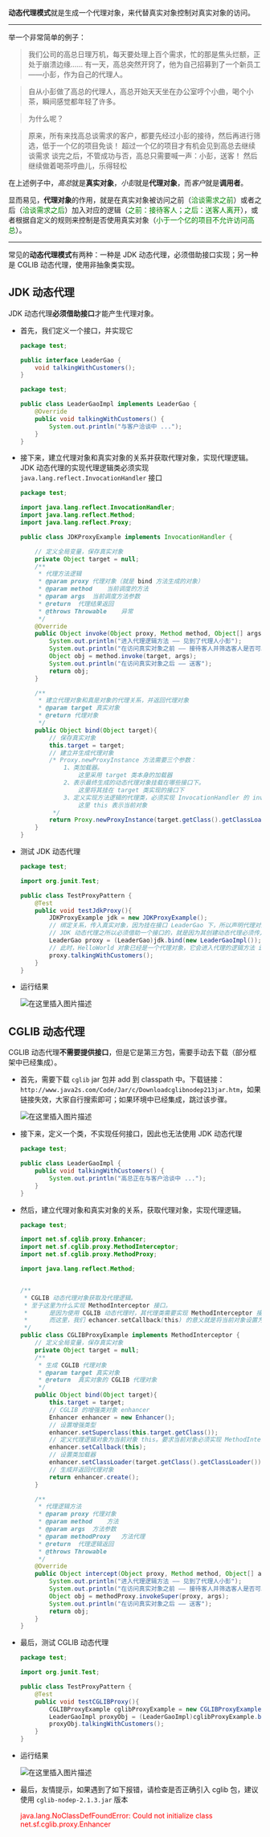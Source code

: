 
**动态代理模式**就是生成一个代理对象，来代替真实对象控制对真实对象的访问。
***

举一个非常简单的例子：

> 我们公司的高总日理万机，每天要处理上百个需求，忙的那是焦头烂额，正处于崩溃边缘……
> 有一天，高总突然开窍了，他为自己招募到了一个新员工——小彭，作为自己的代理人。

> 自从小彭做了高总的代理人，高总开始天天坐在办公室哼个小曲，喝个小茶，瞬间感觉都年轻了许多。

>为什么呢？

>原来，所有来找高总谈需求的客户，都要先经过小彭的接待，然后再进行筛选，低于一个亿的项目免谈！
>超过一个亿的项目才有机会见到高总去继续谈需求
>谈完之后，不管成功与否，高总只需要喊一声：小彭，送客！
>然后继续做着喝茶哼曲儿，乐得轻松

在上述例子中，*高总*就是**真实对象**，*小彭*就是**代理对象**，而*客户*就是**调用者**。

显而易见，**代理对象**的作用，就是在真实对象被访问之前（<font color=green>洽谈需求之前</font>）或者之后（<font color=green>洽谈需求之后</font>）加入对应的逻辑（<font color=green>之前：接待客人；之后：送客人离开</font>），或者根据自定义的规则来控制是否使用真实对象（<font color=green>小于一个亿的项目不允许访问高总</font>）。

---

常见的**动态代理模式**有两种：一种是 JDK 动态代理，必须借助接口实现；另一种是 CGLIB 动态代理，使用非抽象类实现。

## JDK 动态代理

JDK 动态代理**必须借助接口**才能产生代理对象。

- 首先，我们定义一个接口，并实现它

	```java
	package test;
	
	public interface LeaderGao {
	    void talkingWithCustomers();
	} 
	```
	
	```java
	package test;
	
	public class LeaderGaoImpl implements LeaderGao {
	    @Override
	    public void talkingWithCustomers() {
	        System.out.println("与客户洽谈中 ...");
	    }
	}
	```

- 接下来，建立代理对象和真实对象的关系并获取代理对象，实现代理逻辑。JDK 动态代理的实现代理逻辑类必须实现 `java.lang.reflect.InvocationHandler` 接口

	```java
	package test;
	
	import java.lang.reflect.InvocationHandler;
	import java.lang.reflect.Method;
	import java.lang.reflect.Proxy;
	
	public class JDKProxyExample implements InvocationHandler {
	
	    // 定义全局变量，保存真实对象
	    private Object target = null;
	    /**
	     * 代理方法逻辑
	     * @param proxy 代理对象（就是 bind 方法生成的对象）
	     * @param method    当前调度的方法
	     * @param args  当前调度方法参数
	     * @return  代理结果返回
	     * @throws Throwable    异常
	     */
	    @Override
	    public Object invoke(Object proxy, Method method, Object[] args) throws Throwable {
	        System.out.println("进入代理逻辑方法 —— 见到了代理人小彭");
	        System.out.println("在访问真实对象之前 —— 接待客人并筛选客人是否可以访问高总");
	        Object obj = method.invoke(target, args);
	        System.out.println("在访问真实对象之后 —— 送客");
	        return obj;
	    }
	
	    /**
	     * 建立代理对象和真是对象的代理关系，并返回代理对象
	     * @param target 真实对象
	     * @return 代理对象
	     */
	    public Object bind(Object target){
	        // 保存真实对象
	        this.target = target;
	        // 建立并生成代理对象
	        /* Proxy.newProxyInstance 方法需要三个参数：
	            1、类加载器。
	                这里采用 target 类本身的加载器
	            2、表示最终生成的动态代理对象挂载在哪些接口下。
	                这里将其挂在 target 类实现的接口下
	            3、定义实现方法逻辑的代理类，必须实现 InvocationHandler 的 invoke 方法
	                这里 this 表示当前对象
	         */
	        return Proxy.newProxyInstance(target.getClass().getClassLoader(), target.getClass().getInterfaces(), this );
	    }
	}
	
	```

- 测试 JDK 动态代理

	```java
	package test;
	
	import org.junit.Test;
	
	public class TestProxyPattern {
	    @Test
	    public void testJdkProxy(){
	        JDKProxyExample jdk = new JDKProxyExample();
	        // 绑定关系，传入真实对象，因为挂在接口 LeaderGao 下，所以声明代理对象 LeaderGao。
	        // JDK 动态代理之所以必须借助一个接口的，就是因为其创建动态代理必须传入一个参数（动态代理挂在的接口），而这个接口，就是在这里获取到动态代理之后的对象类型
	        LeaderGao proxy = (LeaderGao)jdk.bind(new LeaderGaoImpl());
	        // 此时，HelloWorld 对象已经是一个代理对象，它会进入代理的逻辑方法 invoke 里
	        proxy.talkingWithCustomers();
	    }
	}
	
	```

- 运行结果

	![在这里插入图片描述](https://img-blog.csdnimg.cn/20200904210120324.png?x-oss-process=image/watermark,type_ZmFuZ3poZW5naGVpdGk,shadow_10,text_aHR0cHM6Ly9ibG9nLmNzZG4ubmV0L3NoYW90YWliYW4xMDk3,size_16,color_FFFFFF,t_70#pic_center)


## CGLIB 动态代理
CGLIB 动态代理**不需要提供接口**，但是它是第三方包，需要手动去下载（部分框架中已经集成）。

- 首先，需要下载 `cglib` jar 包并 add 到 classpath 中。下载链接： `http://www.java2s.com/Code/Jar/c/Downloadcglibnodep213jar.htm`，如果链接失效，大家自行搜索即可；如果环境中已经集成，跳过该步骤。
	
    ![在这里插入图片描述](https://img-blog.csdnimg.cn/20200904192713686.png?x-oss-process=image/watermark,type_ZmFuZ3poZW5naGVpdGk,shadow_10,text_aHR0cHM6Ly9ibG9nLmNzZG4ubmV0L3NoYW90YWliYW4xMDk3,size_16,color_FFFFFF,t_70#pic_center)

- 接下来，定义一个类，不实现任何接口，因此也无法使用 JDK 动态代理

	```java
	package test;
	
	public class LeaderGaoImpl {
	    public void talkingWithCustomers() {
	        System.out.println("高总正在与客户洽谈中 ...");
	    }
	}
	```

- 然后，建立代理对象和真实对象的关系，获取代理对象，实现代理逻辑。

	```java
	package test;
	
	import net.sf.cglib.proxy.Enhancer;
	import net.sf.cglib.proxy.MethodInterceptor;
	import net.sf.cglib.proxy.MethodProxy;
	
	import java.lang.reflect.Method;
	
	
	/**
	 * CGLIB 动态代理对象获取及代理逻辑。
	 * 至于这里为什么实现 MethodInterceptor 接口。
	 * 		是因为使用 CGLIB 动态代理时，其代理类需要实现 MethodInterceptor 接口
	 * 		而这里，我们 echancer.setCallback(this) 的意义就是将当前对象设置为代理类，所以当前对象就需要实现该接口，并复写 intercept 方法提供代理逻辑
	 */
	public class CGLIBProxyExample implements MethodInterceptor {
	    // 定义全局变量，保存真实对象
	    private Object target = null;
	    /**
	     * 生成 CGLIB 代理对象
	     * @param target 真实对象
	     * @return  真实对象的 CGLIB 代理对象
	     */
	    public Object bind(Object target){
	        this.target = target;
	        // CGLIB 的增强类对象 enhancer
	        Enhancer enhancer = new Enhancer();
	        // 设置增强类型
	        enhancer.setSuperclass(this.target.getClass());
	        // 定义代理逻辑对象为当前对象 this。要求当前对象必须实现 MethodInterceptor 接口（intercept 方法）
	        enhancer.setCallback(this);
	        // 设置类加载器
	        enhancer.setClassLoader(target.getClass().getClassLoader());
	        // 生成并返回代理对象
	        return enhancer.create();
	    }
	
	    /**
	     * 代理逻辑方法
	     * @param proxy 代理对象
	     * @param method    方法
	     * @param args  方法参数
	     * @param methodProxy   方法代理
	     * @return  代理逻辑返回
	     * @throws Throwable
	     */
	    @Override
	    public Object intercept(Object proxy, Method method, Object[] args, MethodProxy methodProxy) throws Throwable{
	        System.out.println("进入代理逻辑方法 —— 见到了代理人小彭");
	        System.out.println("在访问真实对象之前 —— 接待客人并筛选客人是否可以访问高总");
	        Object obj = methodProxy.invokeSuper(proxy, args);
	        System.out.println("在访问真实对象之后 —— 送客");
	        return obj;
	    }
	}
	
	```

- 最后，测试 CGLIB 动态代理

	```java
	package test;
	
	import org.junit.Test;
	
	public class TestProxyPattern {
	    @Test
	    public void testCGLIBProxy(){
	        CGLIBProxyExample cglibProxyExample = new CGLIBProxyExample();
	        LeaderGaoImpl proxyObj = (LeaderGaoImpl)cglibProxyExample.bind(new LeaderGaoImpl());
	        proxyObj.talkingWithCustomers();
	    }
	}
	
	```
- 运行结果

	![在这里插入图片描述](https://img-blog.csdnimg.cn/2020090419424368.png?x-oss-process=image/watermark,type_ZmFuZ3poZW5naGVpdGk,shadow_10,text_aHR0cHM6Ly9ibG9nLmNzZG4ubmV0L3NoYW90YWliYW4xMDk3,size_16,color_FFFFFF,t_70#pic_center)

- 最后，友情提示，如果遇到了如下报错，请检查是否正确引入 cglib 包，建议使用 `cglib-nodep-2.1.3.jar` 版本

	<span style="color: red; "> java.lang.NoClassDefFoundError: Could not initialize class net.sf.cglib.proxy.Enhancer </span>
